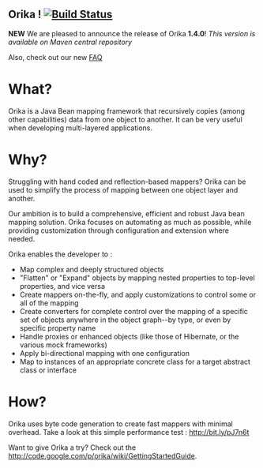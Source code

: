Orika ! [![Build Status](https://secure.travis-ci.org/elaatifi/orika.png)](http://travis-ci.org/elaatifi/orika)
-----------------------------------------------------------------------

**NEW** We are pleased to announce the release of Orika **1.4.0**! _This version is available on Maven central repository_ 


Also, check out our new [FAQ](https://github.com/elaatifi/orika/wiki/FAQ)


What?
=====

Orika is a Java Bean mapping framework that recursively copies (among other capabilities) data from one object to another. It can be very useful when developing multi-layered applications.

Why?
=====
Struggling with hand coded and reflection-based mappers? Orika can be used to simplify the process of mapping between one object layer and another.

Our ambition is to build a comprehensive, efficient and robust Java bean mapping solution. Orika focuses on automating as much as possible, while providing customization  through configuration and extension where needed.

Orika enables the developer to :
 * Map complex and deeply structured objects
 * "Flatten" or "Expand" objects by mapping nested properties to top-level properties, and vice versa
 * Create mappers on-the-fly, and apply customizations to control some or all of the mapping
 * Create converters for complete control over the mapping of a specific set of objects anywhere in the object graph--by type, or even by specific property name
 * Handle proxies or enhanced objects (like those of Hibernate, or the various mock frameworks)
 * Apply bi-directional mapping with one configuration
 * Map to instances of an appropriate concrete class for a target abstract class or interface
 
How?
=====

Orika uses byte code generation to create fast mappers with minimal overhead. Take a look at this simple performance test : http://bit.ly/pJ7n6t


Want to give Orika a try? Check out the http://code.google.com/p/orika/wiki/GettingStartedGuide.
